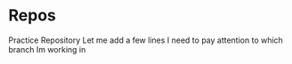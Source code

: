 # Repos
Practice Repository
Let me add a few lines
I need to pay attention to which branch
Im working
in
